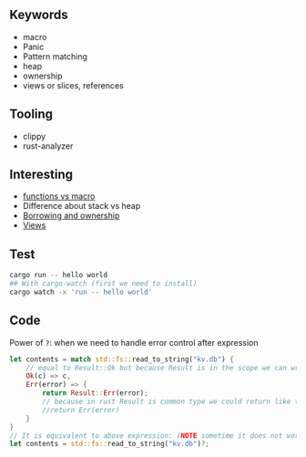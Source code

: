## Keywords

- macro
- Panic
- Pattern matching
- heap
- ownership
- views or slices, references

## Tooling

- clippy
- rust-analyzer

## Interesting

- [functions vs macro](https://youtu.be/WnWGO-tLtLA?t=3147)
- Difference about stack vs heap
- [Borrowing and ownership](https://youtu.be/WnWGO-tLtLA?t=5988)
- [Views](https://youtu.be/WnWGO-tLtLA?t=6359)

## Test

```bash
cargo run -- hello world
## With cargo-watch (first we need to install)
cargo watch -x 'run -- hello world' 
```

## Code

Power of `?`: when we need to handle error control after expression

```rust
let contents = match std::fs::read_to_string("kv.db") {
    // equal to Result::Ok but because Result is in the scope we can write Ok
    Ok(c) => c,
    Err(error) => {
        return Result::Err(error);
        // because in rust Result is common type we could return like that 
        //return Err(error)
    }
}
// It is equivalent to above expression: (NOTE sometime it does not work with Result type)
let contents = std::fs::read_to_string("kv.db")?;
```
